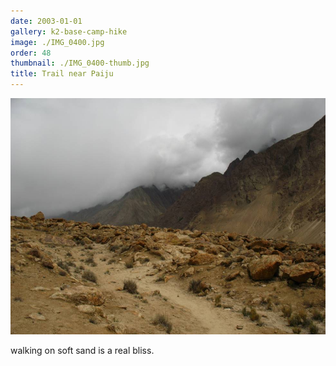 ```yaml
---
date: 2003-01-01
gallery: k2-base-camp-hike
image: ./IMG_0400.jpg
order: 48
thumbnail: ./IMG_0400-thumb.jpg
title: Trail near Paiju
---
```


![Trail near Paiju](./IMG_0400.jpg)

walking on soft sand is a real bliss.